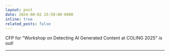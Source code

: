 ```yaml
---
layout: post
date: 2024-08-02 15:59:00-0400
inline: true
related_posts: false
---
```


CFP for "Workshop on Detecting AI Generated Content at COLING 2025" is out!

---
